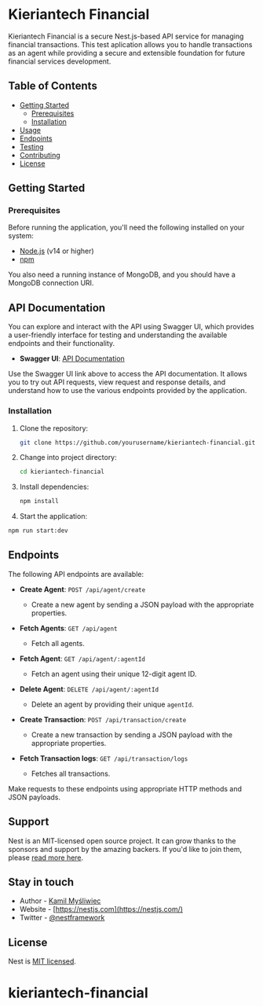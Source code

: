 # Kieriantech Financial

Kieriantech Financial is a secure Nest.js-based API service for managing financial transactions. This test aplication allows you to handle transactions as an agent while providing a secure and extensible foundation for future financial services development.

## Table of Contents

- [Getting Started](#getting-started)
  - [Prerequisites](#prerequisites)
  - [Installation](#installation)
- [Usage](#usage)
- [Endpoints](#endpoints)
- [Testing](#testing)
- [Contributing](#contributing)
- [License](#license)

## Getting Started

### Prerequisites

Before running the application, you'll need the following installed on your system:

- [Node.js](https://nodejs.org/) (v14 or higher)
- [npm](https://www.npmjs.com/)

You also need a running instance of MongoDB, and you should have a MongoDB connection URI.

## API Documentation

You can explore and interact with the API using Swagger UI, which provides a user-friendly interface for testing and understanding the available endpoints and their functionality.

- **Swagger UI**: [API Documentation](http://localhost:3000/api/docs/)

Use the Swagger UI link above to access the API documentation. It allows you to try out API requests, view request and response details, and understand how to use the various endpoints provided by the application.

### Installation

1. Clone the repository:

   ```bash
   git clone https://github.com/yourusername/kieriantech-financial.git
   ```

2. Change into project directory:

   ```bash
   cd kieriantech-financial
   ```

3. Install dependencies:

   ```bash
   npm install
   ```

4. Start the application:

```bash
npm run start:dev
```

## Endpoints

The following API endpoints are available:

- **Create Agent**: `POST /api/agent/create`

  - Create a new agent by sending a JSON payload with the appropriate properties.

- **Fetch Agents**: `GET /api/agent`

  - Fetch all agents.

- **Fetch Agent**: `GET /api/agent/:agentId`

  - Fetch an agent using their unique 12-digit agent ID.

- **Delete Agent**: `DELETE /api/agent/:agentId`

  - Delete an agent by providing their unique `agentId`.

- **Create Transaction**: `POST /api/transaction/create`

  - Create a new transaction by sending a JSON payload with the appropriate properties.

- **Fetch Transaction logs**: `GET /api/transaction/logs`

  - Fetches all transactions.

Make requests to these endpoints using appropriate HTTP methods and JSON payloads.

## Support

Nest is an MIT-licensed open source project. It can grow thanks to the sponsors and support by the amazing backers. If you'd like to join them, please [read more here](https://docs.nestjs.com/support).

## Stay in touch

- Author - [Kamil Myśliwiec](https://kamilmysliwiec.com)
- Website - [https://nestjs.com](https://nestjs.com/)
- Twitter - [@nestframework](https://twitter.com/nestframework)

## License

Nest is [MIT licensed](LICENSE).

# kieriantech-financial
